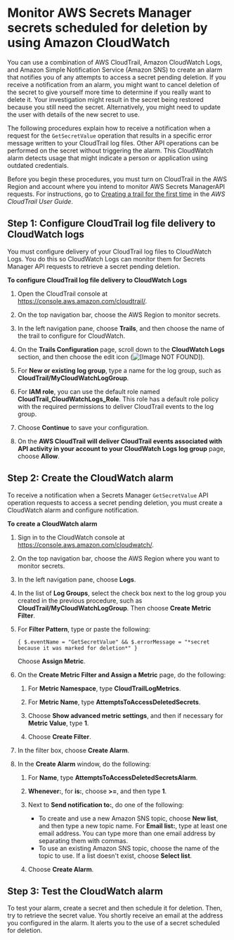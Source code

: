 # Monitor AWS Secrets Manager secrets scheduled for deletion by using Amazon CloudWatch<a name="monitoring_cloudwatch_deleted-secrets"></a>

You can use a combination of AWS CloudTrail, Amazon CloudWatch Logs, and Amazon Simple Notification Service \(Amazon SNS\) to create an alarm that notifies you of any attempts to access a secret pending deletion\. If you receive a notification from an alarm, you might want to cancel deletion of the secret to give yourself more time to determine if you really want to delete it\. Your investigation might result in the secret being restored because you still need the secret\. Alternatively, you might need to update the user with details of the new secret to use\.

The following procedures explain how to receive a notification when a request for the `GetSecretValue` operation that results in a specific error message written to your CloudTrail log files\. Other API operations can be performed on the secret without triggering the alarm\. This CloudWatch alarm detects usage that might indicate a person or application using outdated credentials\.

Before you begin these procedures, you must turn on CloudTrail in the AWS Region and account where you intend to monitor AWS Secrets ManagerAPI requests\. For instructions, go to [Creating a trail for the first time](https://docs.aws.amazon.com/awscloudtrail/latest/userguide/cloudtrail-create-a-trail-using-the-console-first-time.html) in the *AWS CloudTrail User Guide*\.

## Step 1: Configure CloudTrail log file delivery to CloudWatch logs<a name="monitoring_cloudwatch_deleted-secrets_part1"></a>

You must configure delivery of your CloudTrail log files to CloudWatch Logs\. You do this so CloudWatch Logs can monitor them for Secrets Manager API requests to retrieve a secret pending deletion\.

**To configure CloudTrail log file delivery to CloudWatch Logs**

1. Open the CloudTrail console at [https://console\.aws\.amazon\.com/cloudtrail/](https://console.aws.amazon.com/cloudtrail/)\.

1. On the top navigation bar, choose the AWS Region to monitor secrets\.

1. In the left navigation pane, choose **Trails**, and then choose the name of the trail to configure for CloudWatch\.

1. On the **Trails Configuration** page, scroll down to the **CloudWatch Logs** section, and then choose the edit icon \(![\[Image NOT FOUND\]](http://docs.aws.amazon.com/secretsmanager/latest/userguide/images/edit-pencil-icon.png)\)\.

1. For **New or existing log group**, type a name for the log group, such as **CloudTrail/MyCloudWatchLogGroup**\.

1. For **IAM role**, you can use the default role named **CloudTrail\_CloudWatchLogs\_Role**\. This role has a default role policy with the required permissions to deliver CloudTrail events to the log group\.

1. Choose **Continue** to save your configuration\.

1. On the **AWS CloudTrail will deliver CloudTrail events associated with API activity in your account to your CloudWatch Logs log group** page, choose **Allow**\.

## Step 2: Create the CloudWatch alarm<a name="monitoring_cloudwatch_deleted-secrets_part2"></a>

To receive a notification when a Secrets Manager `GetSecretValue` API operation requests to access a secret pending deletion, you must create a CloudWatch alarm and configure notification\.

**To create a CloudWatch alarm**

1. Sign in to the CloudWatch console at [https://console\.aws\.amazon\.com/cloudwatch/](https://console.aws.amazon.com/cloudwatch/)\.

1. On the top navigation bar, choose the AWS Region where you want to monitor secrets\.

1. In the left navigation pane, choose **Logs**\.

1. In the list of **Log Groups**, select the check box next to the log group you created in the previous procedure, such as **CloudTrail/MyCloudWatchLogGroup**\. Then choose **Create Metric Filter**\.

1. For **Filter Pattern**, type or paste the following:

   ```
   { $.eventName = "GetSecretValue" && $.errorMessage = "*secret because it was marked for deletion*" }
   ```

   Choose **Assign Metric**\.

1. On the **Create Metric Filter and Assign a Metric** page, do the following:

   1. For **Metric Namespace**, type **CloudTrailLogMetrics**\.

   1. For **Metric Name**, type **AttemptsToAccessDeletedSecrets**\.

   1. Choose **Show advanced metric settings**, and then if necessary for **Metric Value**, type **1**\.

   1. Choose **Create Filter**\.

1. In the filter box, choose **Create Alarm**\.

1. In the **Create Alarm** window, do the following:

   1. For **Name**, type **AttemptsToAccessDeletedSecretsAlarm**\.

   1.  **Whenever:**, for **is:**, choose **>=**, and then type **1**\.

   1. Next to **Send notification to:**, do one of the following:
      + To create and use a new Amazon SNS topic, choose **New list**, and then type a new topic name\. For **Email list:**, type at least one email address\. You can type more than one email address by separating them with commas\.
      + To use an existing Amazon SNS topic, choose the name of the topic to use\. If a list doesn't exist, choose **Select list**\.

   1. Choose **Create Alarm**\.

## Step 3: Test the CloudWatch alarm<a name="monitoring_cloudwatch_deleted-secrets_part3"></a>

To test your alarm, create a secret and then schedule it for deletion\. Then, try to retrieve the secret value\. You shortly receive an email at the address you configured in the alarm\. It alerts you to the use of a secret scheduled for deletion\.